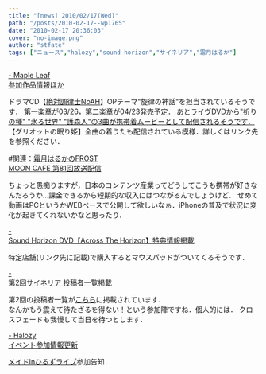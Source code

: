 ```yaml
---
title: "[news] 2010/02/17(Wed)"
path: "/posts/2010-02-17--wp1765"
date: "2010-02-17 20:36:03"
cover: "no-image.png"
author: "stfate"
tags: ["ニュース","halozy","sound horizon","サイネリア","霜月はるか"]
---
```


<style type="text/css">
<!--
p {white-space: pre-wrap};
-->
</style>

<a  href="http://shimotsukin.com/" target="_blank">- Maple Leaf 参加作品情報ほか</a>
<div >ドラマCD【<a href="http://www.waltz-entertainment.com/noa/index.html" target="_blank">絶対調律士NoAH</a>】OPテーマ"旋律の神話"を担当されているそうです．
第一楽章が03/26，第二楽章が04/23発売予定．
あと<a href="http://www.team-e.co.jp/information/2010/02/20100217.html" target="_blank">ライヴDVDから"祈りの種" "氷る世界" "護森人"の3曲が携帯着ムービーとして配信されるそうです．</a>
【グリオットの眠り姫】全曲の着うたも配信されている模様．詳しくはリンク先を参照ください．

#関連：<a href="http://www.timerocket.co.jp/fmc/" target="_blank">霜月はるかのFROST MOON CAFE 第81回放送配信</a>
<div >ちょっと愚痴りますが，日本のコンテンツ産業ってどうしてこうも携帯が好きなんだろうか…課金できるから短期的な収入にはつながるんでしょうけど．
せめて動画はPCというかWEBベースで公開して欲しいなぁ．iPhoneの普及で状況に変化が起きてくれないかなと思ったり．</div></div>

<a  href="http://www.soundhorizon.com/information/index.html" target="_blank">- Sound Horizon DVD【Across The Horizon】特典情報掲載</a>
<div >特定店舗(リンク先に記載)で購入するとマウスパッドがついてくるそうです．</div>

<a  href="http://cineraria-tfs.net/" target="_blank">- 第2回サイネリア 投稿者一覧掲載</a>
<div >第2回の投稿者一覧が<a href="http://cineraria-tfs.net/members2/" target="_blank">こちら</a>に掲載されています．
<div >なんかもう震えて待たざるを得ない！という参加陣ですね．個人的には．
クロスフェードも我慢して当日を待つとします．</div></div>

<a  href="http://www.halozy.com/" target="_blank">- Halozy イベント参加情報更新</a>
<div ><a href="http://e-ns.net/special/" target="_blank">メイドinひるずライブ</a>参加告知．</div>
